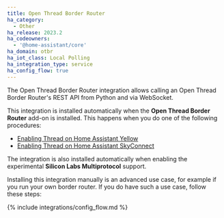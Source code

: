 ```yaml
---
title: Open Thread Border Router
ha_category:
  - Other
ha_release: 2023.2
ha_codeowners:
  - '@home-assistant/core'
ha_domain: otbr
ha_iot_class: Local Polling
ha_integration_type: service
ha_config_flow: true
---
```


The Open Thread Border Router integration allows calling an Open Thread Border Router's REST API from Python and via WebSocket.

This integration is installed automatically when the **Open Thread Border Router** add-on is installed. This happens when you do one of the following procedures:

- [Enabling Thread on Home Assistant Yellow](https://yellow.home-assistant.io/procedures/enable-thread/)
- [Enabling Thread on Home Assistant SkyConnect](https://skyconnect.home-assistant.io/procedures/enable-thread/)

The integration is also installed automatically when enabling the experimental **Silicon Labs Multiprotocol** support.

Installing this integration manually is an advanced use case, for example if you run your own border router. If you do have such a use case, follow these steps:

{% include integrations/config_flow.md %}
